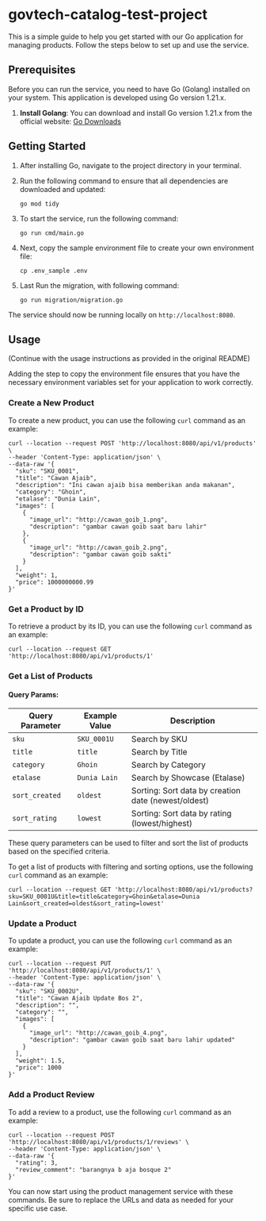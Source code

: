 # govtech-catalog-test-project

This is a simple guide to help you get started with our Go application for managing products. Follow the steps below to set up and use the service.

## Prerequisites

Before you can run the service, you need to have Go (Golang) installed on your system. This application is developed using Go version 1.21.x.

1. **Install Golang**: You can download and install Go version 1.21.x from the official website: [Go Downloads](https://golang.org/dl/)

## Getting Started

1. After installing Go, navigate to the project directory in your terminal.
2. Run the following command to ensure that all dependencies are downloaded and updated:

   ```shell
   go mod tidy
   ```

3. To start the service, run the following command:

   ```shell
   go run cmd/main.go
   ```

4. Next, copy the sample environment file to create your own environment file:

   ```shell
   cp .env_sample .env
   ```

5. Last Run the migration, with following command:
   ```shell
   go run migration/migration.go
   ```

The service should now be running locally on `http://localhost:8080`.

## Usage

(Continue with the usage instructions as provided in the original README)

Adding the step to copy the environment file ensures that you have the necessary environment variables set for your application to work correctly.

### Create a New Product

To create a new product, you can use the following `curl` command as an example:

```shell
curl --location --request POST 'http://localhost:8080/api/v1/products' \
--header 'Content-Type: application/json' \
--data-raw '{
  "sku": "SKU_0001",
  "title": "Cawan Ajaib",
  "description": "Ini cawan ajaib bisa memberikan anda makanan",
  "category": "Ghoin",
  "etalase": "Dunia Lain",
  "images": [
    {
      "image_url": "http://cawan_goib_1.png",
      "description": "gambar cawan goib saat baru lahir"
    },
    {
      "image_url": "http://cawan_goib_2.png",
      "description": "gambar cawan goib sakti"
    }
  ],
  "weight": 1,
  "price": 1000000000.99
}'
```

### Get a Product by ID

To retrieve a product by its ID, you can use the following `curl` command as an example:

```shell
curl --location --request GET 'http://localhost:8080/api/v1/products/1'
```

### Get a List of Products

#### Query Params:

| Query Parameter  | Example Value | Description                                       |
| ---------------- | ------------- | ------------------------------------------------- |
| `sku`            | `SKU_0001U`   | Search by SKU                                     |
| `title`          | `title`       | Search by Title                                   |
| `category`       | `Ghoin`       | Search by Category                                |
| `etalase`        | `Dunia Lain`  | Search by Showcase (Etalase)                     |
| `sort_created`   | `oldest`      | Sorting: Sort data by creation date (newest/oldest) |
| `sort_rating`    | `lowest`      | Sorting: Sort data by rating (lowest/highest)     |

These query parameters can be used to filter and sort the list of products based on the specified criteria.

To get a list of products with filtering and sorting options, use the following `curl` command as an example:

```shell
curl --location --request GET 'http://localhost:8080/api/v1/products?sku=SKU_0001U&title=title&category=Ghoin&etalase=Dunia Lain&sort_created=oldest&sort_rating=lowest'
```

### Update a Product

To update a product, you can use the following `curl` command as an example:

```shell
curl --location --request PUT 'http://localhost:8080/api/v1/products/1' \
--header 'Content-Type: application/json' \
--data-raw '{
  "sku": "SKU_0002U",
  "title": "Cawan Ajaib Update Bos 2",
  "description": "",
  "category": "",
  "images": [
    {
      "image_url": "http://cawan_goib_4.png",
      "description": "gambar cawan goib saat baru lahir updated"
    }
  ],
  "weight": 1.5,
  "price": 1000
}'
```

### Add a Product Review

To add a review to a product, use the following `curl` command as an example:

```shell
curl --location --request POST 'http://localhost:8080/api/v1/products/1/reviews' \
--header 'Content-Type: application/json' \
--data-raw '{
  "rating": 3,
  "review_comment": "barangnya b aja bosque 2"
}'
```

You can now start using the product management service with these commands. Be sure to replace the URLs and data as needed for your specific use case.
